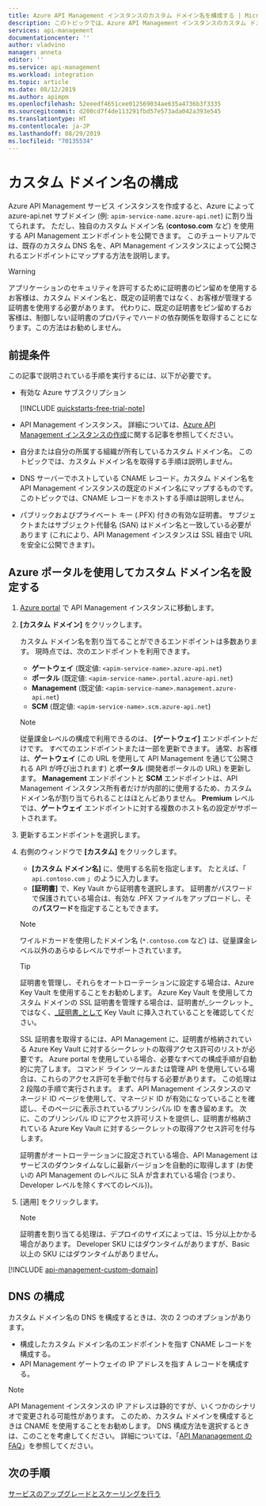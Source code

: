 ```yaml
---
title: Azure API Management インスタンスのカスタム ドメイン名を構成する | Microsoft Docs
description: このトピックでは、Azure API Management インスタンスのカスタム ドメイン名を構成する方法について説明します。
services: api-management
documentationcenter: ''
author: vladvino
manager: anneta
editor: ''
ms.service: api-management
ms.workload: integration
ms.topic: article
ms.date: 08/12/2019
ms.author: apimpm
ms.openlocfilehash: 52eeedf4651cee012569034ae635a4736b3f3335
ms.sourcegitcommit: d200cd7f4de113291fbd57e573ada042a393e545
ms.translationtype: HT
ms.contentlocale: ja-JP
ms.lasthandoff: 08/29/2019
ms.locfileid: "70135534"
---
```

# <a name="configure-a-custom-domain-name"></a>カスタム ドメイン名の構成

Azure API Management サービス インスタンスを作成すると、Azure によって azure-api.net サブドメイン (例: `apim-service-name.azure-api.net`) に割り当てられます。 ただし、独自のカスタム ドメイン名 (**contoso.com** など) を使用する API Management エンドポイントを公開できます。 このチュートリアルでは、既存のカスタム DNS 名を、API Management インスタンスによって公開されるエンドポイントにマップする方法を説明します。

> [!WARNING]
> アプリケーションのセキュリティを許可するために証明書のピン留めを使用するお客様は、カスタム ドメイン名と、既定の証明書ではなく、お客様が管理する証明書を使用する必要があります。 代わりに、既定の証明書をピン留めするお客様は、制御しない証明書のプロパティでハードの依存関係を取得することになります。この方法はお勧めしません。

## <a name="prerequisites"></a>前提条件

この記事で説明されている手順を実行するには、以下が必要です。

-   有効な Azure サブスクリプション

    [!INCLUDE [quickstarts-free-trial-note](../../includes/quickstarts-free-trial-note.md)]

-   API Management インスタンス。 詳細については、[Azure API Management インスタンスの作成](get-started-create-service-instance.md)に関する記事を参照してください。
-   自分または自分の所属する組織が所有しているカスタム ドメイン名。 このトピックでは、カスタム ドメイン名を取得する手順は説明しません。
-   DNS サーバーでホストしている CNAME レコード。カスタム ドメイン名を API Management インスタンスの既定のドメイン名にマップするものです。 このトピックでは、CNAME レコードをホストする手順は説明しません。
-   パブリックおよびプライベート キー (.PFX) 付きの有効な証明書。 サブジェクトまたはサブジェクト代替名 (SAN) はドメイン名と一致している必要があります (これにより、API Management インスタンスは SSL 経由で URL を安全に公開できます)。

## <a name="use-the-azure-portal-to-set-a-custom-domain-name"></a>Azure ポータルを使用してカスタム ドメイン名を設定する

1. [Azure portal](https://portal.azure.com/) で API Management インスタンスに移動します。
1. **[カスタム ドメイン]** をクリックします。

    カスタム ドメイン名を割り当てることができるエンドポイントは多数あります。 現時点では、次のエンドポイントを利用できます。

    - **ゲートウェイ** (既定値: `<apim-service-name>.azure-api.net`)
    - **ポータル** (既定値: `<apim-service-name>.portal.azure-api.net`)
    - **Management** (既定値: `<apim-service-name>.management.azure-api.net`)
    - **SCM** (既定値: `<apim-service-name>.scm.azure-api.net`)

    > [!NOTE]
    > 従量課金レベルの構成で利用できるのは、 **[ゲートウェイ]** エンドポイントだけです。
    > すべてのエンドポイントまたは一部を更新できます。 通常、お客様は、**ゲートウェイ** (この URL を使用して API Management を通じて公開される API が呼び出されます) と**ポータル** (開発者ポータルの URL) を更新します。
    > **Management** エンドポイントと **SCM** エンドポイントは、API Management インスタンス所有者だけが内部的に使用するため、カスタム ドメイン名が割り当てられることはほとんどありません。
    > **Premium** レベルでは、**ゲートウェイ** エンドポイントに対する複数のホスト名の設定がサポートされます。

1. 更新するエンドポイントを選択します。
1. 右側のウィンドウで **[カスタム]** をクリックします。

    - **[カスタム ドメイン名]** に、使用する名前を指定します。 たとえば、「 `api.contoso.com` 」のように入力します。
    - **[証明書]** で、Key Vault から証明書を選択します。 証明書がパスワードで保護されている場合は、有効な .PFX ファイルをアップロードし、その**パスワード**を指定することもできます。

    > [!NOTE]
    > ワイルドカードを使用したドメイン名 (`*.contoso.com` など) は、従量課金レベル以外のあらゆるレベルでサポートされています。

    > [!TIP]
    > 証明書を管理し、それらをオートローテーションに設定する場合は、Azure Key Vault を使用することをお勧めします。
    > Azure Key Vault を使用してカスタム ドメインの SSL 証明書を管理する場合は、証明書が_シークレット_ではなく、[_証明書_として](https://docs.microsoft.com/rest/api/keyvault/CreateCertificate/CreateCertificate) Key Vault に挿入されていることを確認してください。
    >
    > SSL 証明書を取得するには、API Management に、証明書が格納されている Azure Key Vault に対するシークレットの取得アクセス許可のリストが必要です。 Azure portal を使用している場合、必要なすべての構成手順が自動的に完了します。 コマンド ライン ツールまたは管理 API を使用している場合は、これらのアクセス許可を手動で付与する必要があります。 この処理は 2 段階の手順で実行されます。 まず、API Management インスタンスのマネージド ID ページを使用して、マネージド ID が有効になっていることを確認し、そのページに表示されているプリンシパル ID を書き留めます。 次に、このプリンシパル ID にアクセス許可リストを提供し、証明書が格納されている Azure Key Vault に対するシークレットの取得アクセス許可を付与します。
    >
    > 証明書がオートローテーションに設定されている場合、API Management はサービスのダウンタイムなしに最新バージョンを自動的に取得します (お使いの API Management のレベルに SLA が含まれている場合 (つまり、Developer レベルを除くすべてのレベル))。

1. [適用] をクリックします。

    > [!NOTE]
    > 証明書を割り当てる処理は、デプロイのサイズによっては、15 分以上かかる場合があります。 Developer SKU にはダウンタイムがありますが、Basic 以上の SKU にはダウンタイムがありません。

[!INCLUDE [api-management-custom-domain](../../includes/api-management-custom-domain.md)]

## <a name="dns-configuration"></a>DNS の構成

カスタム ドメイン名の DNS を構成するときは、次の 2 つのオプションがあります。

-   構成したカスタム ドメイン名のエンドポイントを指す CNAME レコードを構成する。
-   API Management ゲートウェイの IP アドレスを指す A レコードを構成する。

> [!NOTE]
> API Management インスタンスの IP アドレスは静的ですが、いくつかのシナリオで変更される可能性があります。 このため、カスタム ドメインを構成するときは CNAME を使用することをお勧めします。 DNS 構成方法を選択するときは、このことを考慮してください。 詳細については、「[API Mananagement の FAQ](api-management-faq.md#how-can-i-secure-the-connection-between-the-api-management-gateway-and-my-back-end-services)」を参照してください。

## <a name="next-steps"></a>次の手順

[サービスのアップグレードとスケーリングを行う](upgrade-and-scale.md)
